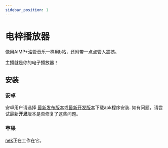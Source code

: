 ```yaml
---
sidebar_position: 1
---
```


# 电梓播放器

<!-- prettier-ignore -->
像用AIMP+油管音乐一样用b站，还附带一点点管人震撼。

主播就是你的电子播放器！

## 安装

### 安卓

<!-- prettier-ignore -->
安卓用户请选择 [最新发布版本](https://github.com/lovegaoshi/azusa-player-mobile/releases/latest)或[最新开发版本](https://github.com/lovegaoshi/azusa-player-mobile/releases)下载apk程序安装. 如有问题，请尝试最新**开发**版本是否修复了这些问题。

### 苹果

[nek](https://message.bilibili.com/#/whisper/mid1989881)正在工作在它。
